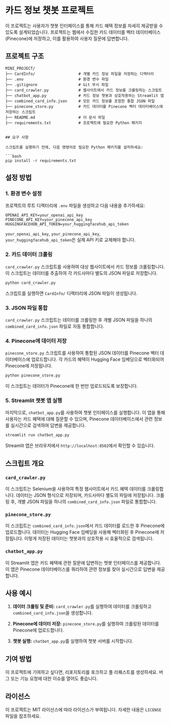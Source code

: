 
# 카드 정보 챗봇 프로젝트

이 프로젝트는 사용자가 챗봇 인터페이스를 통해 카드 혜택 정보를 자세히 제공받을 수 있도록 설계되었습니다.
프로젝트는 웹에서 수집한 카드 데이터를 벡터 데이터베이스(Pinecone)에 저장하고, 이를 활용하여 사용자 질문에 답변합니다.

## 프로젝트 구조

```plaintext
MINI_PROJECT/
├── CardInfo/                   # 개별 카드 정보 파일을 저장하는 디렉터리
├── .env                        # 환경 변수 파일
├── .gitignore                  # Git 무시 파일
├── card_crawler.py             # 웹사이트에서 카드 정보를 크롤링하는 스크립트
├── chatbot_app.py              # 카드 정보 챗봇과 상호작용하는 Streamlit 앱
├── combined_card_info.json     # 모든 카드 정보를 포함한 통합 JSON 파일
├── pinecone_store.py           # 카드 데이터를 Pinecone 벡터 데이터베이스에 저장하는 스크립트
├── README.md                   # 이 문서 파일
├── requirements.txt            # 프로젝트에 필요한 Python 패키지


## 요구 사항

스크립트를 실행하기 전에, 다음 명령어로 필요한 Python 패키지를 설치하세요:

```bash
pip install -r requirements.txt
```

## 설정 방법

### 1. 환경 변수 설정

프로젝트의 루트 디렉터리에 `.env` 파일을 생성하고 다음 내용을 추가하세요:

```plaintext
OPENAI_API_KEY=your_openai_api_key
PINECONE_API_KEY=your_pinecone_api_key
HUGGINGFACEHUB_API_TOKEN=your_huggingfacehub_api_token
```

`your_openai_api_key`, `your_pinecone_api_key`, `your_huggingfacehub_api_token`은 실제 API 키로 교체해야 합니다.

### 2. 카드 데이터 크롤링

`card_crawler.py` 스크립트를 사용하여 대상 웹사이트에서 카드 정보를 크롤링합니다.
이 스크립트는 데이터를 추출하여 각 카드사마다 별도의 JSON 파일로 저장합니다.

```bash
python card_crawler.py
```

스크립트를 실행하면 `CardInfo/` 디렉터리에 JSON 파일이 생성됩니다.

### 3. JSON 파일 통합

`card_crawler.py` 스크립트는 데이터를 크롤링한 후 개별 JSON 파일을 하나의 `combined_card_info.json` 파일로 자동 통합합니다.

### 4. Pinecone에 데이터 저장

`pinecone_store.py` 스크립트를 사용하여 통합된 JSON 데이터를 Pinecone 벡터 데이터베이스에 업로드합니다. 
각 카드의 혜택이 Hugging Face 임베딩으로 벡터화되어 Pinecone에 저장됩니다.

```bash
python pinecone_store.py
```

이 스크립트는 데이터가 Pinecone에 한 번만 업로드되도록 보장합니다.

### 5. Streamlit 챗봇 앱 실행

마지막으로, `chatbot_app.py`를 사용하여 챗봇 인터페이스를 실행합니다. 
이 앱을 통해 사용자는 카드 혜택에 대해 질문할 수 있으며, Pinecone 데이터베이스에서 관련 정보를 실시간으로 검색하여 답변을 제공합니다.

```bash
streamlit run chatbot_app.py
```

Streamlit 앱은 브라우저에서 `http://localhost:8502`에서 확인할 수 있습니다.

## 스크립트 개요

### `card_crawler.py`

이 스크립트는 Selenium을 사용하여 특정 웹사이트에서 카드 혜택 데이터를 크롤링합니다. 
데이터는 JSON 형식으로 저장되며, 카드사마다 별도의 파일에 저장됩니다. 
크롤링 후, 개별 JSON 파일을 하나의 `combined_card_info.json` 파일로 통합합니다.

### `pinecone_store.py`

이 스크립트는 `combined_card_info.json`에서 카드 데이터를 로드한 후 Pinecone에 업로드합니다. 
데이터는 Hugging Face 임베딩을 사용해 벡터화된 후 Pinecone에 저장됩니다. 
이렇게 저장된 데이터는 챗봇과의 상호작용 시 효율적으로 검색됩니다.

### `chatbot_app.py`

이 Streamlit 앱은 카드 혜택에 관한 질문에 답변하는 챗봇 인터페이스를 제공합니다. 
이 앱은 Pinecone 데이터베이스를 쿼리하여 관련 정보를 찾아 실시간으로 답변을 제공합니다.

## 사용 예시

1. **데이터 크롤링 및 준비:**
   `card_crawler.py`를 실행하여 데이터를 크롤링하고 `combined_card_info.json`을 생성합니다.

2. **Pinecone에 데이터 저장:**
   `pinecone_store.py`를 실행하여 크롤링된 데이터를 Pinecone에 업로드합니다.

3. **챗봇 실행:**
   `chatbot_app.py`를 실행하여 챗봇 서버를 시작합니다.

## 기여 방법

이 프로젝트에 기여하고 싶다면, 리포지토리를 포크하고 풀 리퀘스트를 생성하세요. 
버그 또는 기능 요청에 대한 이슈를 열어도 좋습니다.

## 라이선스

이 프로젝트는 MIT 라이선스에 따라 라이선스가 부여됩니다. 자세한 내용은 `LICENSE` 파일을 참조하세요.
